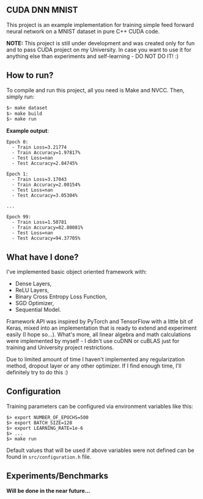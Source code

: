 CUDA DNN MNIST
--------------

This project is an example implementation for training simple feed forward neural network
 on a MNIST dataset in pure C++ CUDA code.

**NOTE:** This project is still under development and was created only for fun and to pass
 CUDA project on my University. In case you want to use it for anything else than experiments
 and self-learning - DO NOT DO IT! :)

## How to run?

To compile and run this project, all you need is Make and NVCC. Then, simply run:

```bash
$> make dataset
$> make build
$> make run
```

**Example output**:

```
Epoch 0:
  - Train Loss=3.21774
  - Train Accuracy=1.97817%
  - Test Loss=nan
  - Test Accuracy=2.84745%

Epoch 1:
  - Train Loss=3.17043
  - Train Accuracy=2.00154%
  - Test Loss=nan
  - Test Accuracy=3.05304%

...

Epoch 99:
  - Train Loss=1.50781
  - Train Accuracy=82.80081%
  - Test Loss=nan
  - Test Accuracy=94.37705%
```

## What have I done?

I've implemented basic object oriented framework with:
 - Dense Layers,
 - ReLU Layers,
 - Binary Cross Entropy Loss Function,
 - SGD Optimizer,
 - Sequential Model.

Framework API was inspired by PyTorch and TensorFlow with a little bit of Keras, mixed into
 an implementation that is ready to extend and experiment easily (I hope so...). What's more,
 all linear algebra and math calculations were implemented by myself - I didn't use cuDNN or
 cuBLAS just for training and University project restrictions.

Due to limited amount of time I haven't implemented any regularization method, dropout layer or
 any other optimizer. If I find enough time, I'll definitely try to do this :)

## Configuration

Training parameters can be configured via environment variables like this:

```
$> export NUMBER_OF_EPOCHS=500
$> export BATCH_SIZE=128
$> export LEARNING_RATE=1e-6
$> ...
$> make run
```

Default values that will be used if above variables were not defined can be found in
 `src/configuration.h` file.

## Experiments/Benchmarks

**Will be done in the near future...**

